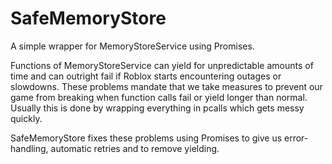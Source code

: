 # SafeMemoryStore
A simple wrapper for MemoryStoreService using Promises.

Functions of MemoryStoreService can yield for unpredictable amounts of time and can outright fail
if Roblox starts encountering outages or slowdowns. These problems mandate that we take measures to prevent
our game from breaking when function calls fail or yield longer than normal. Usually this is done by wrapping
everything in pcalls which gets messy quickly.

SafeMemoryStore fixes these problems using Promises to give us error-handling, automatic retries and to remove yielding.